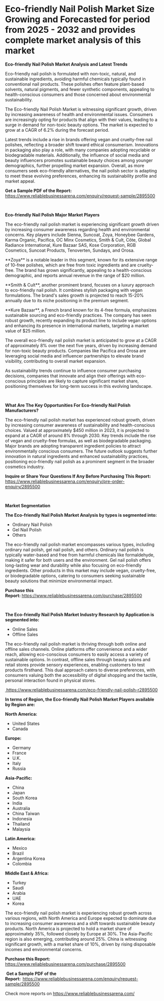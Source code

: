 <p><h1>Eco-friendly Nail Polish Market Size Growing and Forecasted for period from 2025 - 2032 and provides complete market analysis of this market</h1></p><p><strong>Eco-friendly Nail Polish Market Analysis and Latest Trends</strong></p>
<p><p>Eco-friendly nail polish is formulated with non-toxic, natural, and sustainable ingredients, avoiding harmful chemicals typically found in conventional nail products. These polishes often feature plant-based solvents, natural pigments, and fewer synthetic components, appealing to health-conscious consumers and those concerned about environmental sustainability.</p><p>The Eco-friendly Nail Polish Market is witnessing significant growth, driven by increasing awareness of health and environmental issues. Consumers are increasingly opting for products that align with their values, leading to a surge in demand for non-toxic beauty options. The market is expected to grow at a CAGR of 6.2% during the forecast period. </p><p>Latest trends include a rise in brands offering vegan and cruelty-free nail polishes, reflecting a broader shift toward ethical consumerism. Innovations in packaging also play a role, with many companies adopting recyclable or biodegradable materials. Additionally, the influence of social media and beauty influencers promotes sustainable beauty choices among younger demographics, further propelling market expansion. Overall, as more consumers seek eco-friendly alternatives, the nail polish sector is adapting to meet these evolving preferences, enhancing its sustainability profile and market appeal.</p></p>
<p><strong>Get a Sample PDF of the Report:&nbsp;</strong> <a href="https://www.reliablebusinessarena.com/enquiry/request-sample/2895500?utm_campaign=2518&utm_medium=2&utm_source=Github&utm_content=ia&utm_term=15032025&utm_id=eco-friendly-nail-polish">https://www.reliablebusinessarena.com/enquiry/request-sample/2895500</a></p>
<p>&nbsp;</p>
<p><strong>Eco-friendly Nail Polish Major Market Players</strong></p>
<p><p>The eco-friendly nail polish market is experiencing significant growth driven by increasing consumer awareness regarding health and environmental concerns. Key players include Sienna, Suncoat, Zoya, Honeybee Gardens, Karma Organic, Pacifica, OC Minx Cosmetics, Smith & Cult, Côte, Global Radiance International, Kure Bazaar SAS, Kose Corporation, RGB Cosmetics, Suncoat Products, Tenoverten, Sundays, and Orosa. </p><p>**Zoya** is a notable leader in this segment, known for its extensive range of 10-free polishes, which are free from toxic ingredients and are cruelty-free. The brand has grown significantly, appealing to a health-conscious demographic, and reports annual revenue in the range of $20 million.</p><p>**Smith & Cult**, another prominent brand, focuses on a luxury approach to eco-friendly nail polish. It combines stylish packaging with vegan formulations. The brand's sales growth is projected to reach 15-20% annually due to its niche positioning in the premium segment. </p><p>**Kure Bazaar**, a French brand known for its 4-free formula, emphasizes sustainable sourcing and eco-friendly practices. The company has seen robust growth, recently expanding its product line to include vegan options and enhancing its presence in international markets, targeting a market value of $25 million.</p><p>The overall eco-friendly nail polish market is anticipated to grow at a CAGR of approximately 8% over the next five years, driven by increasing demand for non-toxic beauty products. Companies like Pacifica and Orosa are leveraging social media and influencer partnerships to elevate brand visibility, contributing to overall market expansion. </p><p>As sustainability trends continue to influence consumer purchasing decisions, companies that innovate and align their offerings with eco-conscious principles are likely to capture significant market share, positioning themselves for long-term success in this evolving landscape.</p></p>
<p>&nbsp;</p>
<p><strong>What Are The Key Opportunities For Eco-friendly Nail Polish Manufacturers?</strong></p>
<p><p>The eco-friendly nail polish market has experienced robust growth, driven by increasing consumer awareness of sustainability and health-conscious choices. Valued at approximately $450 million in 2023, it is projected to expand at a CAGR of around 8% through 2030. Key trends include the rise of vegan and cruelty-free formulas, as well as biodegradable packaging. Major brands are adopting transparent ingredient policies to attract environmentally conscious consumers. The future outlook suggests further innovation in natural ingredients and enhanced sustainability practices, positioning eco-friendly nail polish as a prominent segment in the broader cosmetics industry.</p></p>
<p><strong>Inquire or Share Your Questions If Any Before Purchasing This Report:</strong> <a href="https://www.reliablebusinessarena.com/enquiry/pre-order-enquiry/2895500?utm_campaign=2518&utm_medium=2&utm_source=Github&utm_content=ia&utm_term=15032025&utm_id=eco-friendly-nail-polish">https://www.reliablebusinessarena.com/enquiry/pre-order-enquiry/2895500</a></p>
<p>&nbsp;</p>
<p><strong>Market Segmentation</strong></p>
<p><strong>The Eco-friendly Nail Polish Market Analysis by types is segmented into:</strong></p>
<p><ul><li>Ordinary Nail Polish</li><li>Gel Nail Polish</li><li>Others</li></ul></p>
<p><p>The eco-friendly nail polish market encompasses various types, including ordinary nail polish, gel nail polish, and others. Ordinary nail polish is typically water-based and free from harmful chemicals like formaldehyde, making it safer for both users and the environment. Gel nail polish offers long-lasting wear and durability while also focusing on eco-friendly ingredients. Other products in this market may include vegan, cruelty-free, or biodegradable options, catering to consumers seeking sustainable beauty solutions that minimize environmental impact.</p></p>
<p><strong>Purchase this Report:&nbsp;</strong><a href="https://www.reliablebusinessarena.com/purchase/2895500?utm_campaign=2518&utm_medium=2&utm_source=Github&utm_content=ia&utm_term=15032025&utm_id=eco-friendly-nail-polish">https://www.reliablebusinessarena.com/purchase/2895500</a></p>
<p>&nbsp;</p>
<p><strong>The Eco-friendly Nail Polish Market Industry Research by Application is segmented into:</strong></p>
<p><ul><li>Online Sales</li><li>Offline Sales</li></ul></p>
<p><p>The eco-friendly nail polish market is thriving through both online and offline sales channels. Online platforms offer convenience and a wider reach, allowing eco-conscious consumers to easily access a variety of sustainable options. In contrast, offline sales through beauty salons and retail stores provide sensory experiences, enabling customers to test products firsthand. This dual approach caters to diverse preferences, with consumers valuing both the accessibility of digital shopping and the tactile, personal interaction found in physical stores.</p></p>
<p><a href="https://www.reliablebusinessarena.com/eco-friendly-nail-polish-r2895500?utm_campaign=2518&utm_medium=2&utm_source=Github&utm_content=ia&utm_term=15032025&utm_id=eco-friendly-nail-polish">&nbsp;https://www.reliablebusinessarena.com/eco-friendly-nail-polish-r2895500</a></p>
<p><strong>In terms of Region, the Eco-friendly Nail Polish Market Players available by Region are:</strong></p>
<p>
    <p> <strong> North America: </strong>
        <ul>
            <li>United States</li>
            <li>Canada</li>
        </ul>
        </p> 
    <p> <strong> Europe: </strong>
        <ul>
            <li>Germany</li>
            <li>France</li>
            <li>U.K.</li>
            <li>Italy</li>
            <li>Russia</li>
        </ul>
        </p> 
    <p> <strong> Asia-Pacific: </strong>
        <ul>
            <li>China</li>
            <li>Japan</li>
            <li>South Korea</li>
            <li>India</li>
            <li>Australia</li>
            <li>China Taiwan</li>
            <li>Indonesia</li>
            <li>Thailand</li>
            <li>Malaysia</li>
        </ul>
        </p> 
    <p> <strong> Latin America: </strong>
        <ul>
            <li>Mexico</li>
            <li>Brazil</li>
            <li>Argentina Korea</li>
            <li>Colombia</li>
        </ul>
        </p> 
    <p> <strong> Middle East & Africa: </strong>
        <ul>
            <li>Turkey</li>
            <li>Saudi</li>
            <li>Arabia</li>
            <li>UAE</li>
            <li>Korea</li>
        </ul>
    </p>
    </p>
<p><p>The eco-friendly nail polish market is experiencing robust growth across various regions, with North America and Europe expected to dominate due to increasing consumer awareness and a shift towards sustainable beauty products. North America is projected to hold a market share of approximately 35%, followed closely by Europe at 30%. The Asia-Pacific region is also emerging, contributing around 25%. China is witnessing significant growth, with a market share of 10%, driven by rising disposable incomes and environmental concerns.</p></p>
<p><strong>Purchase this Report: </strong><a href="https://www.reliablebusinessarena.com/purchase/2895500?utm_campaign=2518&utm_medium=2&utm_source=Github&utm_content=ia&utm_term=15032025&utm_id=eco-friendly-nail-polish">https://www.reliablebusinessarena.com/purchase/2895500</a></p>
<p>&nbsp;<strong>Get a Sample PDF of the Report:&nbsp;&nbsp;</strong><a href="https://www.reliablebusinessarena.com/enquiry/request-sample/2895500?utm_campaign=2518&utm_medium=2&utm_source=Github&utm_content=ia&utm_term=15032025&utm_id=eco-friendly-nail-polish">https://www.reliablebusinessarena.com/enquiry/request-sample/2895500</a></p>
<p><strong></strong></p>
<p>Check more reports on <a href="https://www.reliablebusinessarena.com/?utm_campaign=2518&utm_medium=2&utm_source=Github&utm_content=ia&utm_term=15032025&utm_id=eco-friendly-nail-polish">https://www.reliablebusinessarena.com/</a></p>